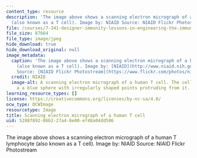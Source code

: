 ```yaml
---
content_type: resource
description: 'The image above shows a scanning electron micrograph of a human T lymphocyte
  (also known as a T cell). Image by: NIAID Source: NIAID Flickr Photostream'
file: /courses/7-341-designer-immunity-lessons-in-engineering-the-immune-system-spring-2014/5288f89206b227a48e00e748a04dd506_7-341s14.jpg
file_size: 87664
file_type: image/jpeg
hide_download: true
hide_download_original: null
image_metadata:
  caption: 'The image above shows a scanning electron micrograph of a human T lymphocyte
    (also known as a T cell). Image by: [NIAID](http://www.niaid.nih.gov/Pages/default.aspx)
    Source: [NIAID Flickr Photostream](https://www.flickr.com/photos/niaid/5950870236/)'
  credit: NIAID
  image-alt: A scanning electron micrograph of a human T cell. The cell appears as
    a a blue sphere with irregularly shaped points protruding from it.
learning_resource_types: []
license: https://creativecommons.org/licenses/by-nc-sa/4.0/
ocw_type: OCWImage
resourcetype: Image
title: Scanning electron micrograph of a human T cell
uid: 5288f892-06b2-27a4-8e00-e748a04dd506
---
```

The image above shows a scanning electron micrograph of a human T lymphocyte (also known as a T cell). Image by: NIAID Source: NIAID Flickr Photostream